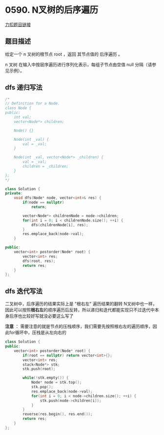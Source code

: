 # 0590. N叉树的后序遍历  

[力扣题目链接](https://leetcode-cn.com/problems/n-ary-tree-postorder-traversal/)    


## 题目描述  

给定一个 n 叉树的根节点 root ，返回 其节点值的 后序遍历 。

n 叉树 在输入中按层序遍历进行序列化表示，每组子节点由空值 null 分隔（请参见示例）。



## dfs 递归写法  

```cpp
/*
// Definition for a Node.
class Node {
public:
    int val;
    vector<Node*> children;

    Node() {}

    Node(int _val) {
        val = _val;
    }

    Node(int _val, vector<Node*> _children) {
        val = _val;
        children = _children;
    }
};
*/

class Solution {
private:
    void dfs(Node* node, vector<int>& res) {
        if(node == nullptr)
            return;

        vector<Node*> childrenNode = node->children;
        for(int i = 0; i < childrenNode.size(); ++i) {
            dfs(childrenNode[i], res);
        }
        res.emplace_back(node->val);
    }

public:
    vector<int> postorder(Node* root) {
        vector<int> res;
        dfs(root, res);
        return res;        
    }
};
```


## dfs 迭代写法  

二叉树中，后序遍历的结果实际上是 "根右左" 遍历结果的翻转  N叉树中也一样，因此可以按照**根右左**的顺序遍历后反转，所以递归和迭代都能实现只不过迭代中本身后序也比较好写就没必要这么写了  


**注意** ： 需要注意的就是节点的压栈顺序，我们需要先按照根右左的遍历顺序，因此for循环中，压栈是从左向右的

```cpp
class Solution {
public:
    vector<int> postorder(Node* root) {
        if(root == nullptr) return vector<int>{};
        vector<int> res;
        stack<Node*> stk;
        stk.push(root);

        while(!stk.empty()) {
            Node* node = stk.top();
            stk.pop();
            res.emplace_back(node->val);
            for(int i = 0; i < node->children.size(); ++i) {
                stk.push(node->children[i]);
            }
        }
        reverse(res.begin(), res.end());
        return res;        
    }
};

```


